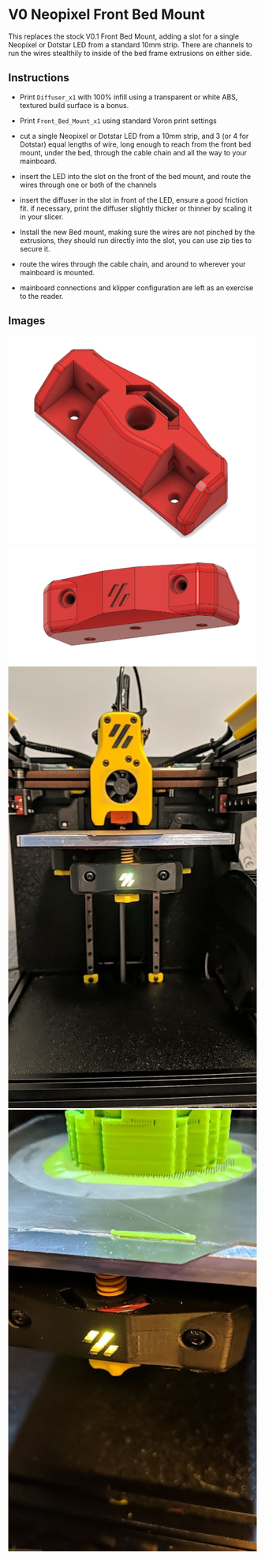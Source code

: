 V0 Neopixel Front Bed Mount
===========================

This replaces the stock V0.1 Front Bed Mount, adding a slot for a single Neopixel or Dotstar LED from a standard 10mm strip.
There are channels to run the wires stealthily to inside of the bed frame extrusions on either side.

Instructions
------------

- Print `Diffuser_x1` with 100% infill using a transparent or white ABS, textured build surface is a bonus.
- Print `Front_Bed_Mount_x1` using standard Voron print settings
- cut a single Neopixel or Dotstar LED from a 10mm strip, and 3 (or 4 for Dotstar) equal lengths of wire, 
  long enough to reach from the front bed mount, under the bed, through the cable chain and all the way to your mainboard.

- insert the LED into the slot on the front of the bed mount, and route the wires through one or both of the channels
- insert the diffuser in the slot in front of the LED, ensure a good friction fit.  if necessary, print the diffuser slightly thicker or thinner by scaling it in your slicer.
- Install the new Bed mount, making sure the wires are not pinched by the extrusions, they should run directly into the slot, you can use zip ties to secure it.  
- route the wires through the cable chain, and around to wherever your mainboard is mounted.
- mainboard connections and klipper configuration are left as an exercise to the reader.


Images
------

![CAD](Images/CAD_1.png)
![CAD](Images/CAD_2.png)
![PIC](Images/PIC_1.jpg)
![PIC](Images/PIC_2.jpg)